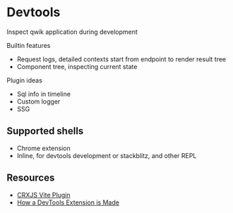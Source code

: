 # Devtools

Inspect qwik application during development

Builtin features

- Request logs, detailed contexts start from endpoint to render result tree
- Component tree, inspecting current state

Plugin ideas

- Sql info in timeline
- Custom logger
- SSG

## Supported shells

- Chrome extension
- Inline, for devtools development or stackblitz, and other REPL

## Resources

- [CRXJS Vite Plugin](https://crxjs.dev/vite-plugin/getting-started/vanilla-js/dev-basics)
- [How a DevTools Extension is Made](https://dev.to/voluntadpear/how-a-devtools-extension-is-made-1em7)
